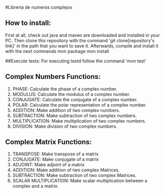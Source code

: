 #Libreria de numeros complejos

## How to install:
First at all, check out java and maven are downloaded and installed in your PC.
Then clone this repository with the command 'git clone[repository's link]' in the path that you want to save it.
Afterwards, compile and install it with the next commands
mvn package
mvn install

##Execute tests:
For executing testd follow the command
'mvn test'

## Complex Numbers Functions:

1. PHASE: Calculate the phase of a complex number.
2. MODULUS: Calculate the modulus of a complex number.
3. CONJUGATE: Calculate the conjugate of a complex number.
4. POLAR: Calculate the polar representation of a complex number.
5. ADDITION: Make addition of two complex numbers.
6. SUBTRACTION: Make subtraction of two complex numbers.
7. MULTIPLICATION: Make multiplication of two complex numbers.
8. DIVISION: Make division of two complex numbers.

## Complex Matrix Functions:

1. TRANSPOSE: Make transpose of a matrix
2. CONJUGATE: Make conjugate of a matrix
3. ADJOINT: Make adjoint of a matrix
4. ADDITION: Make addition of two complex Matrices.
5. SUBTRACTION: Make subtraction of two complex Matrices.
6. SCALAR MULTIPLICATION: Make scalar multiplication between a complex and a matrix.
